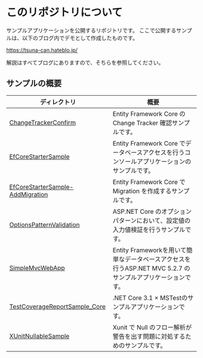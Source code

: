 # このリポジトリについて

サンプルアプリケーションを公開するリポジトリです。
ここで公開するサンプルは、以下のブログ内でデモとして作成したものです。

<https://tsuna-can.hateblo.jp/>

解説はすべてブログにありますので、そちらを参照してください。

## サンプルの概要

|ディレクトリ                                                         |概要                                                                                                       |
|---------------------------------------------------------------------|-----------------------------------------------------------------------------------------------------------|
|[ChangeTrackerConfirm](/ChangeTrackerConfirm)                        |Entity Framework Core の Change Tracker 確認サンプルです。                                                 |
|[EfCoreStarterSample](/EfCoreStarterSample)                          |Entity Framework Core でデータベースアクセスを行うコンソールアプリケーションのサンプルです。               |
|[EfCoreStarterSample-AddMigration](/EfCoreStarterSample-AddMigration)|Entity Framework Core で Migration を作成するサンプルです。                                                |
|[OptionsPatternValidation](/OptionsPatternValidation)                |ASP.NET Core のオプションパターンにおいて、設定値の入力値検証を行うサンプルです。                             |
|[SimpleMvcWebApp](/SimpleMvcWebApp)                                  |Entity Frameworkを用いて簡単なデータベースアクセスを行うASP\.NET MVC 5.2.7 のサンプルアプリケーションです。|
|[TestCoverageReportSample_Core](/TestCoverageReportSample_Core)      |\.NET Core 3.1 × MSTestのサンプルアプリケーションです。                                                   |
|[XUnitNullableSample](/XUnitNullableSample)                          |Xunit で Null のフロー解析が警告を出す問題に対処するためのサンプルです。                                   |
